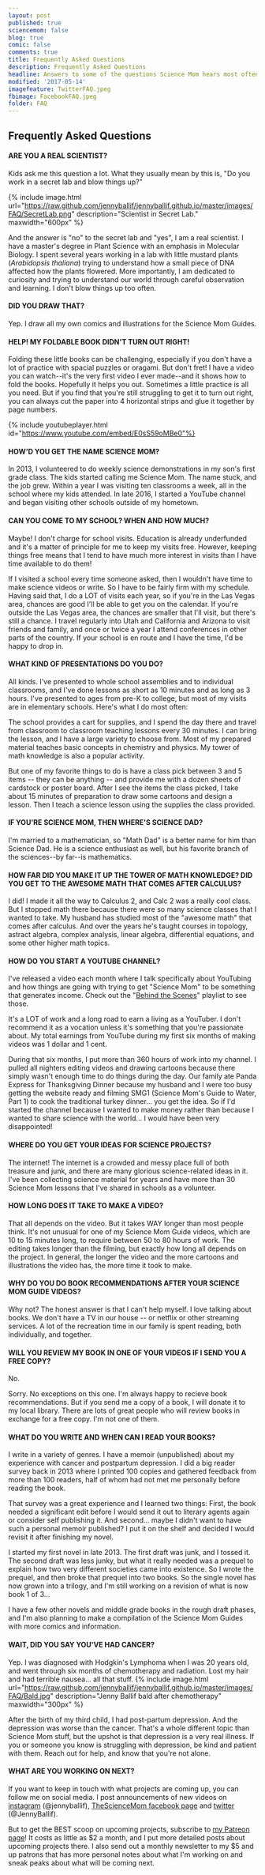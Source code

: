 ```yaml
---
layout: post
published: true
sciencemom: false
blog: true
comic: false
comments: true
title: Frequently Asked Questions
description: Frequently Asked Questions
headline: Answers to some of the questions Science Mom hears most often.
modified: '2017-05-14'
imagefeature: TwitterFAQ.jpeg
fbimage: FacebookFAQ.jpeg
folder: FAQ
---
```

## Frequently Asked Questions

#### ARE YOU A REAL SCIENTIST?

Kids ask me this question a lot. What they usually mean by this is, "Do you work in a secret lab and blow things up?"

{% include image.html url="https://raw.github.com/jennyballif/jennyballif.github.io/master/images/FAQ/SecretLab.png" description="Scientist in Secret Lab." maxwidth="600px" %}


And the answer is "no" to the secret lab and "yes", I am a real scientist. I have a master's degree in Plant Science with an emphasis in Molecular Biology. I spent several years working in a lab with little mustard plants (_Arabidopsis thaliana_) trying to understand how a small piece of DNA affected how the plants flowered. More importantly, I am dedicated to curiosity and trying to understand our world through careful observation and learning. I don't blow things up too often.

#### DID YOU DRAW THAT?

Yep. I draw all my own comics and illustrations for the Science Mom Guides.


#### HELP! MY FOLDABLE BOOK DIDN'T TURN OUT RIGHT!

Folding these little books can be challenging, especially if you don't have a lot of practice with spacial puzzles or oragami. But don't fret! I have a video you can watch--it's the very first video I ever made--and it shows how to fold the books. Hopefully it helps you out. Sometimes a little practice is all you need. But if you find that you're still struggling to get it to turn out right, you can always cut the paper into 4 horizontal strips and glue it together by page numbers. 

{% include youtubeplayer.html id="https://www.youtube.com/embed/E0sS59oMBe0"%}

#### HOW'D YOU GET THE NAME SCIENCE MOM?

In 2013, I volunteered to do weekly science demonstrations in my son's first grade class. The kids started calling me Science Mom. The name stuck, and the job grew. Within a year I was visiting ten classrooms a week, all in the school where my kids attended. In late 2016, I started a YouTube channel and began visiting other schools outside of my hometown.

#### CAN YOU COME TO MY SCHOOL? WHEN AND HOW MUCH?

Maybe! I don't charge for school visits. Education is already underfunded and it's a matter of principle for me to keep my visits free. However, keeping things free means that I tend to have much more interest in visits than I have time available to do them! 

If I visited a school every time someone asked, then I wouldn't have time to make science videos or write. So I have to be fairly firm with my schedule. Having said that, I do a LOT of visits each year, so if you're in the Las Vegas area, chances are good I'll be able to get you on the calendar. If you're outside the Las Vegas area, the chances are smaller that I'll visit, but there's still a chance. I travel regularly into Utah and California and Arizona to visit friends and family, and once or twice a year I attend conferences in other parts of the country. If your school is en route and I have the time, I'd be happy to drop in.

#### WHAT KIND OF PRESENTATIONS DO YOU DO?

All kinds. I've presented to whole school assemblies and to individual classrooms, and I've done lessons as short as 10 minutes and as long as 3 hours. I've presented to ages from pre-K to college, but most of my visits are in elementary schools. Here's what I do most often:

The school provides a cart for supplies, and I spend the day there and travel from classroom to classroom teaching lessons every 30 minutes. I can bring the lesson, and I have a large variety to choose from. Most of my prepared material teaches basic concepts in chemistry and physics. My tower of math knowledge is also a popular activity. 

But one of my favorite things to do is have a class pick between 3 and 5 items -- they can be anything -- and provide me with a dozen sheets of cardstock or poster board. After I see the items the class picked, I take about 15 minutes of preparation to draw some cartoons and design a lesson. Then I teach a science lesson using the supplies the class provided. 

#### IF YOU'RE SCIENCE MOM, THEN WHERE'S SCIENCE DAD?

I'm married to a mathematician, so "Math Dad" is a better name for him than Science Dad. He is a science enthusiast as well, but his favorite branch of the sciences--by far--is mathematics. 


#### HOW FAR DID YOU MAKE IT UP THE TOWER OF MATH KNOWLEDGE? DID YOU GET TO THE AWESOME MATH THAT COMES AFTER CALCULUS?

I did! I made it all the way to Calculus 2, and Calc 2 was a really cool class. But I stopped math there because there were so many science classes that I wanted to take. My husband has studied most of the "awesome math" that comes after calculus. And over the years he's taught courses in topology, astract algebra, complex analysis, linear algebra, differential equations, and some other higher math topics. 

#### HOW DO YOU START A YOUTUBE CHANNEL?

I've released a video each month where I talk specifically about YouTubing and how things are going with trying to get "Science Mom" to be something that generates income. Check out the "[Behind the Scenes](https://www.youtube.com/playlist?list=PLQhmXCBXSI0zwY8zdCi-Xp6MWlTaB37Aa)" playlist to see those. 

It's a LOT of work and a long road to earn a living as a YouTuber. I don't recommend it as a vocation unless it's something that you're passionate about. My total earnings from YouTube during my first six months of making videos was 1 dollar and 1 cent. 

During that six months, I put more than 360 hours of work into my channel. I pulled all nighters editing videos and drawing cartoons because there simply wasn't enough time to do things during the day. Our family ate Panda Express for Thanksgiving Dinner because my husband and I were too busy getting the website ready and filming SMG1 (Science Mom's Guide to Water, Part 1) to cook the traditional turkey dinner... you get the idea. So if I'd started the channel because I wanted to make money rather than because I wanted to share science with the world... I would have been very disappointed! 


#### WHERE DO YOU GET YOUR IDEAS FOR SCIENCE PROJECTS?

The internet! The internet is a crowded and messy place full of both treasure and junk, and there are many glorious science-related ideas in it. I've been collecting science material for years and have more than 30 Science Mom lessons that I've shared in schools as a volunteer.

#### HOW LONG DOES IT TAKE TO MAKE A VIDEO?

That all depends on the video. But it takes WAY longer than most people think. It's not unusual for one of my Science Mom Guide videos, which are 10 to 15 minutes long, to require between 50 to 80 hours of work. The editing takes longer than the filming, but exactly how long all depends on the project. In general, the longer the video and the more cartoons and illustrations the video has, the more time it took to make. 

#### WHY DO YOU DO BOOK RECOMMENDATIONS AFTER YOUR SCIENCE MOM GUIDE VIDEOS?

Why not? The honest answer is that I can't help myself. I love talking about books. We don't have a TV in our house -- or netflix or other streaming services. A lot of the recreation time in our family is spent reading, both individually, and together.


#### WILL YOU REVIEW MY BOOK IN ONE OF YOUR VIDEOS IF I SEND YOU A FREE COPY?

No. 

Sorry. No exceptions on this one. I'm always happy to recieve book recommendations. But if you send me a copy of a book, I will donate it to my local library. There are lots of great people who will review books in exchange for a free copy. I'm not one of them. 

#### WHAT DO YOU WRITE AND WHEN CAN I READ YOUR BOOKS?

I write in a variety of genres. I have a memoir (unpublished) about my experience with cancer and postpartum depression. I did a big reader survey back in 2013 where I printed 100 copies and gathered feedback from more than 100 readers, half of whom had not met me personally before reading the book. 

That survey was a great experience and I learned two things: First, the book needed a significant edit before I would send it out to literary agents again or consider self publishing it. And second... maybe I didn't want to have such a personal memoir published? I put it on the shelf and decided I would revisit it after finishing my novel.

I started my first novel in late 2013. The first draft was junk, and I tossed it. The second draft was less junky, but what it really needed was a prequel to explain how two very different societies came into existence. So I wrote the prequel, and then broke that prequel into two books. So the single novel has now grown into a trilogy, and I'm still working on a revision of what is now book 1 of 3...

I have a few other novels and middle grade books in the rough draft phases, and I'm also planning to make a compilation of the Science Mom Guides with more comics and information.

#### WAIT, DID YOU SAY YOU'VE HAD CANCER?

Yep. I was diagnosed with Hodgkin's Lymphoma when I was 20 years old, and went through six months of chemotherapy and radiation. Lost my hair and had terrible nausea... all that stuff. 
{% include image.html url="https://raw.github.com/jennyballif/jennyballif.github.io/master/images/FAQ/Bald.jpg" description="Jenny Ballif bald after chemotherapy" maxwidth="300px" %}


After the birth of my third child, I had post-partum depression. And the depression was worse than the cancer. That's a whole different topic than Science Mom stuff, but the upshot is that depression is a very real illness. If you or someone you know is struggling with depression, be kind and patient with them. Reach out for help, and know that you're not alone.

#### WHAT ARE YOU WORKING ON NEXT?

If you want to keep in touch with what projects are coming up, you can follow me on social media. I post announcements of new videos on [instagram](https://www.instagram.com/jennyballif) (@jennyballif), [TheScienceMom facebook page](https://facebook.com/TheScienceMom) and [twitter](https://twitter.com/jennyballif) (@JennyBallif). 

But to get the BEST scoop on upcoming projects, subscribe to [my Patreon page](https://www.patreon.com/JennyBallif)! It costs as little as $2 a month, and I put more detailed posts about upcoming projects there. I also send out a monthly newsletter to my $5 and up patrons that has more personal notes about what I'm working on and sneak peaks about what will be coming next. 
